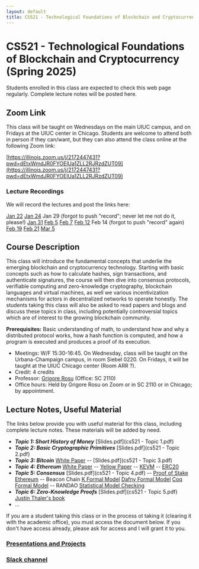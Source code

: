 ```yaml
---
layout: default
title: CS521 - Technological Foundations of Blockchain and Cryptocurrency (Spring 2025)
---
```


# CS521 - Technological Foundations of Blockchain and Cryptocurrency (Spring 2025)

Students enrolled in this class are expected to check this web page regularly. 
Complete lecture notes will be posted here.

## Zoom Link

This class will be taught on Wednesdays on the main UIUC campus, and on Fridays at the UIUC center in Chicago.  Students are welcome to attend both in person if they can/want, but they can also attend the class online at the following Zoom link:

[https://illinois.zoom.us/j/2172447431?pwd=dEtxWmdJR0FYOElUa1ZLL2RJRzdZUT09](https://illinois.zoom.us/j/2172447431?pwd=dEtxWmdJR0FYOElUa1ZLL2RJRzdZUT09)

### Lecture Recordings

We will record the lectures and post the links here:

[Jan 22](https://illinois.zoom.us/rec/share/mWAO238GLKb0q6heA6MK6wAmUta9daw5xQkkafm_Xcs57vfaL9xoV8nqWU_grWxx.NE6UjDizsa387wMN)
[Jan 24](https://illinois.zoom.us/rec/share/RAprslRWqEm_AvVeQzSSZPmqi4zmx643Wdruu6AJ_KFgwIzV8s3Zxa75eY2huUNh.dzDdteamRkYNHRtG)
Jan 29 (forgot to push "record"; never let me not do it, please!)
[Jan 31](https://illinois.zoom.us/rec/share/s0CCHpgKOE_0pR9sJj5l6r8W5LkEYpSZ1hxWMzDzPahO73Q1UGqwp96MxLNQ-6zs.bzSsGgIAW0M_V56m)
[Feb 5](https://illinois.zoom.us/rec/share/dvrXGlXoaji_BiFwiuCPOmqTv7KOHOeYM2RRj6YOFHPBoHLMqHAEe_9Ax6wFyHSE.TR263Yd7vQCiFHmS)
[Feb 7](https://illinois.zoom.us/rec/share/srkBI5NglOeg0n2YOTt1uXyY9oa8_8InrAYEgDE659DIiBAwXAI_xpCtFBEkC4Bk.DOfFP52Df7hSCe_N)
[Feb 12](https://illinois.zoom.us/rec/share/4b7nhipq6V6xZXzz5OnFXM797ZXlfFmsfpagg0N5S0MlxiD2vh0SEIGZB54GW124.l9aFRhWTcBJ4EyiW)
Feb 14 (forgot to push "record" again)
[Feb 19](https://illinois.zoom.us/rec/share/p_BOjgL3TLPwRZP8svaCILnx0bfJhGhFLH5_4C1obUVDr-M3FaqbD4sgju-kRaDY.JD7L27xYe4wPjcQ8)
[Feb 21](https://illinois.zoom.us/rec/share/9cOKMCkPZBkDRLCQZ6lxnBYPCqqin2i15dOTCbYAmzZW1fU_1VsgatGTcf-d0Cne.Ygw4LVoS3WMHdX0C)
[Mar 5](https://illinois.zoom.us/rec/share/e1eIN4T_2K0wzdVioD6-h41C4Efr0mhOLAKbxtmOlA6Z0seHL5AoMnSKtZw4wqTQ.M3f-7X0TsV1-Rd_9)

## Course Description

This class will introduce the fundamental concepts that underlie the emerging blockchain and cryptocurrency technology.  Starting with basic concepts such as how to calculate hashes, sign transactions, and authenticate signatures, the course will then dive into consensus protocols, verifiable computing and zero-knowledge cryptography, blockchain languages and virtual machines, as well we various incentivization mechanisms for actors in decentralized networks to operate honestly.  The students taking this class will also be asked to read papers and blogs and discuss these topics in class, including potentially controversial topics which are of interest to the growing blockchain community.

<b>Prerequisites:</b> Basic understanding of math, to understand how and why a distributed protocol works, how a hash function is computed, and how a program is executed and produces a proof of its execution.

- Meetings: W/F 15:30-16:45.  On Wednesday, class will be taught on the Urbana-Champaign campus, in room Siebel 0220.  On Fridays, it will be taught at the UIUC Chicago center (Room ARR ?).
- Credit: 4 credits
- Professor: [Grigore Rosu]({{site.baseurl}}/people/grigore-rosu/index.html) (Office: SC 2110)
- Office hours: Held by Grigore Rosu on Zoom or in SC 2110 or in Chicago; by appointment.

## Lecture Notes, Useful Material

The links below provide you with useful material for this class, including complete lecture notes. These materials will be added by need.

- ***Topic 1: Short History of Money*** [Slides.pdf](cs521 - Topic 1.pdf)
- ***Topic 2: Basic Cryptographic Primitives*** [Slides.pdf](cs521 - Topic 2.pdf)
- ***Topic 3: Bitcoin*** [White Paper](https://bitcoin.org/bitcoin.pdf) -- [Slides.pdf](cs521 - Topic 3.pdf)
- ***Topic 4: Ethereum*** [White Paper](https://ethereum.org/en/whitepaper/) -- [Yellow Paper](https://ethereum.github.io/yellowpaper/paper.pdf) -- [KEVM](https://jellopaper.org/) -- [ERC20](https://ethereum.org/en/developers/docs/standards/tokens/erc-20/)
- ***Topic 5: Consensus*** [Slides.pdf](cs521 - Topic 4.pdf) -- [Proof of Stake Ethereum](https://ethereum.org/en/developers/docs/consensus-mechanisms/pos/) -- Beacon Chain [K Formal Model](https://github.com/runtimeverification/beacon-chain-spec) [Dafny Formal Model](https://arxiv.org/abs/2110.12909) [Coq Formal Model](https://github.com/runtimeverification/beacon-chain-verification/tree/master/casper/coq) -- RANDAO [Statistical Model Checking](https://link.springer.com/chapter/10.1007/978-3-030-54994-7_25) 
- ***Topic 6: Zero-Knowledge Proofs*** [Slides.pdf](cs521 - Topic 5.pdf) [Justin Thaler's book](https://people.cs.georgetown.edu/jthaler/ProofsArgsAndZK.html)
- ...

If you are a student taking this class or in the process ot taking it (clearing it with the academic office), you must access the document below.  If you don't have access already, please ask for access and I will grant it to you. 
### [Presentations and Projects](https://docs.google.com/document/d/14mkykbNGKMhP4br8p7RvDnYLslOimvWdTRUzRg9G6Us/edit?usp=sharing) ###
### [Slack channel](https://join.slack.com/t/formal-systems-lab/shared_invite/zt-30ana823a-cbSY2BNcwpKWdOPecU3EAw) ###
